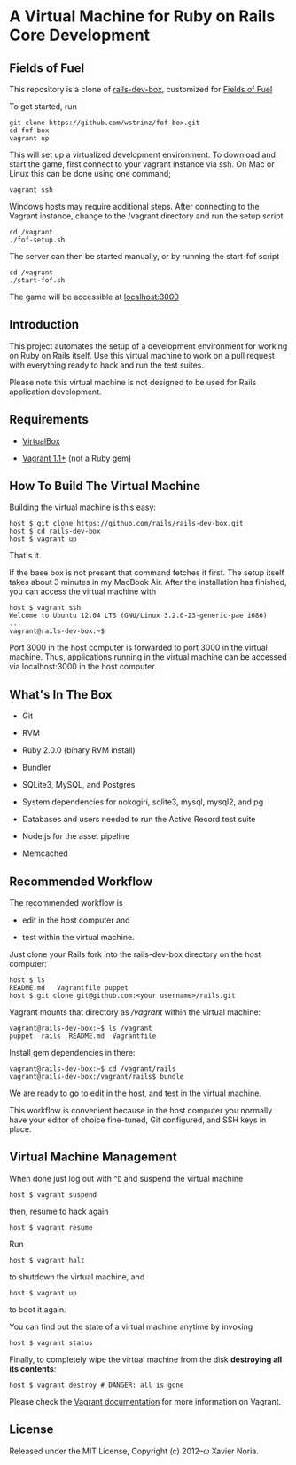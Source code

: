 # A Virtual Machine for Ruby on Rails Core Development

## Fields of Fuel

This repository is a clone of [rails-dev-box](https://github.com/rails/rails-dev-box), customized for [Fields of Fuel](http://fieldsoffuel.discovery.wisc.edu)

To get started, run

```shell
git clone https://github.com/wstrinz/fof-box.git
cd fof-box
vagrant up
```

This will set up a virtualized development environment. To download and start the game, first connect to your vagrant instance via ssh.
On Mac or Linux this can be done using one command;

```shell
vagrant ssh
```

Windows hosts may require additional steps. After connecting to the Vagrant instance, change to the /vagrant directory and run the setup script

```shell
cd /vagrant
./fof-setup.sh
```

The server can then be started manually, or by running the start-fof script

```shell
cd /vagrant
./start-fof.sh
```

The game will be accessible at [localhost:3000](http://localhost:3000)

## Introduction

This project automates the setup of a development environment for working on Ruby on Rails itself. Use this virtual machine to work on a pull request with everything ready to hack and run the test suites.

Please note this virtual machine is not designed to be used for Rails application development.

## Requirements

* [VirtualBox](https://www.virtualbox.org)

* [Vagrant 1.1+](http://vagrantup.com) (not a Ruby gem)

## How To Build The Virtual Machine

Building the virtual machine is this easy:

    host $ git clone https://github.com/rails/rails-dev-box.git
    host $ cd rails-dev-box
    host $ vagrant up

That's it.

If the base box is not present that command fetches it first. The setup itself takes about 3 minutes in my MacBook Air. After the installation has finished, you can access the virtual machine with

    host $ vagrant ssh
    Welcome to Ubuntu 12.04 LTS (GNU/Linux 3.2.0-23-generic-pae i686)
    ...
    vagrant@rails-dev-box:~$

Port 3000 in the host computer is forwarded to port 3000 in the virtual machine. Thus, applications running in the virtual machine can be accessed via localhost:3000 in the host computer.

## What's In The Box

* Git

* RVM

* Ruby 2.0.0 (binary RVM install)

* Bundler

* SQLite3, MySQL, and Postgres

* System dependencies for nokogiri, sqlite3, mysql, mysql2, and pg

* Databases and users needed to run the Active Record test suite

* Node.js for the asset pipeline

* Memcached

## Recommended Workflow

The recommended workflow is

* edit in the host computer and

* test within the virtual machine.

Just clone your Rails fork into the rails-dev-box directory on the host computer:

    host $ ls
    README.md   Vagrantfile puppet
    host $ git clone git@github.com:<your username>/rails.git

Vagrant mounts that directory as _/vagrant_ within the virtual machine:

    vagrant@rails-dev-box:~$ ls /vagrant
    puppet  rails  README.md  Vagrantfile

Install gem dependencies in there:

    vagrant@rails-dev-box:~$ cd /vagrant/rails
    vagrant@rails-dev-box:/vagrant/rails$ bundle

We are ready to go to edit in the host, and test in the virtual machine.

This workflow is convenient because in the host computer you normally have your editor of choice fine-tuned, Git configured, and SSH keys in place.

## Virtual Machine Management

When done just log out with `^D` and suspend the virtual machine

    host $ vagrant suspend

then, resume to hack again

    host $ vagrant resume

Run

    host $ vagrant halt

to shutdown the virtual machine, and

    host $ vagrant up

to boot it again.

You can find out the state of a virtual machine anytime by invoking

    host $ vagrant status

Finally, to completely wipe the virtual machine from the disk **destroying all its contents**:

    host $ vagrant destroy # DANGER: all is gone

Please check the [Vagrant documentation](http://docs.vagrantup.com/v2/) for more information on Vagrant.

## License

Released under the MIT License, Copyright (c) 2012–<i>ω</i> Xavier Noria.
